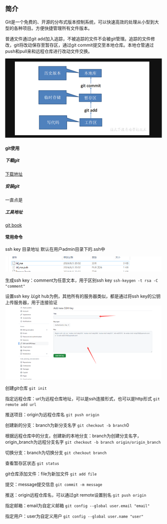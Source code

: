 ## 简介
Git是一个免费的、开源的分布式版本控制系统，可以快速高效的处理从小型到大型的各种项目。方便快捷管理所有文件版本。

普通文件通过git add加入追踪，不被追踪的文件不会被git管理。追踪的文件修改，git将改动保存至暂存区，通过git commit提交至本地仓库。本地仓管通过push和pull来和远程仓库进行改动文件交换。

![git流程](git流程.png)

#### git使用

##### 下载git

[下载地址](https://git-scm.com/download)

##### 安装git
一直点是

##### 工具地址
[git book](https://git-scm.com/book/zh/v2)

#### 常用命令

ssh key 目录地址
默认在用户admin目录下的.ssh中

![ssh_key公钥地址](ssh_key公钥地址.png)

生成ssh key：comment为任意文本，用于区别ssh key
`ssh-keygen -t rsa -C "comment"`

设置ssh key
以git hub为例，其他所有的服务器类似，都是通过将ssh key的公钥上传服务器，用于连接验证
![ssh_key设置](ssh_key设置.png)

创建git仓库
`git init`

指定远程仓库：url为远程仓库地址，可以是ssh连接形式，也可以是http形式
`git remote add url`

推送项目：origin为远程仓库名
`git push origin`

创建新的分支：branch为新分支名字
`git checkout -b branch`0

根据远程仓库中的分支，创建新的本地分支：branch为创建分支名字，origin_branch为远程分支名字
`git checkout -b branch origin/origin_branch`

切换分支：branch为切换分支
`git checkout branch`

查看暂存区状态
`git status`

git仓库添加文件：file为新加文件
`git add file`

提交：message提交信息
`git commit -m message`

推送：origin远程仓库名，可以通过git remote设置别名
`git push origin`

指定邮箱：email为自定义邮箱
`git config --global user.email "email"`

指定用户：user为自定义用户
`git config --global user.name "user"`